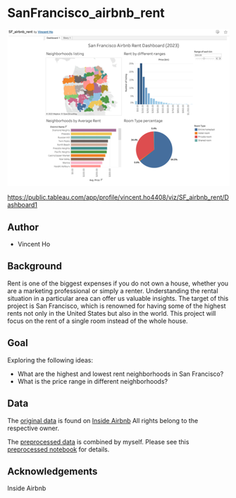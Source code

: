 # SanFrancisco_airbnb_rent

![alt text](tableau_image.png)

https://public.tableau.com/app/profile/vincent.ho4408/viz/SF_airbnb_rent/Dashboard1

## Author

-   Vincent Ho

## Background

Rent is one of the biggest expenses if you do not own a house, whether you are a marketing professional or simply a renter. Understanding the rental situation in a particular area can offer us valuable insights. The target of this project is San Francisco, which is renowned for having some of the highest rents not only in the United States but also in the world. This project will focus on the rent of a single room instead of the whole house.

## Goal

Exploring the following ideas:

- What are the highest and lowest rent neighborhoods in San Francisco?
- What is the price range in different neighborhoods?

## Data

The [original data](https://github.com/vincentho32/SanFrancisco_airbnb_rent/blob/main/data/original/listings.csv) is found on
[Inside Airbnb](http://insideairbnb.com/get-the-data/)
All rights belong to the respective owner.

The [preprocessed data](https://github.com/vincentho32/SanFrancisco_airbnb_rent/blob/main/data/processed/sf_airbnb_rent.csv) is combined by myself. Please see this [preprocessed notebook](https://github.com/vincentho32/SanFrancisco_airbnb_rent/blob/main/SF_airbnb_preprocess.ipynb) for details.


## Acknowledgements

Inside Airbnb
